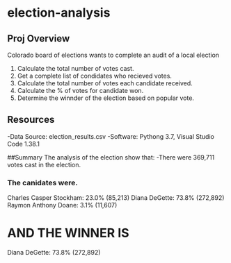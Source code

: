 # election-analysis

## Proj Overview
Colorado board of elections wants to complete an audit of a local election

1. Calculate the total number of votes cast. 
2. Get a complete list of condidates who recieved votes. 
3. Calculate the total number of votes each candidate received.
4. Calculate the % of votes for candidate won.
5. Determine the winnder of the election based on popular vote. 

## Resources
-Data Source: election_results.csv
-Software: Pythong 3.7, Visual Studio Code 1.38.1

##Summary
The analysis of the election show that: 
-There were 369,711 votes cast in the election.
### The canidates were. 

Charles Casper Stockham: 23.0% (85,213)
Diana DeGette: 73.8% (272,892)
Raymon Anthony Doane: 3.1% (11,607)

# AND THE WINNER IS

Diana DeGette: 73.8% (272,892)
